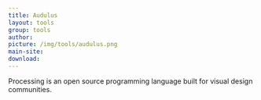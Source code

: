 ```yaml
---
title: Audulus
layout: tools
group: tools
author:
picture: /img/tools/audulus.png
main-site:
download:
---
```

Processing is an open source programming language built for visual design communities.